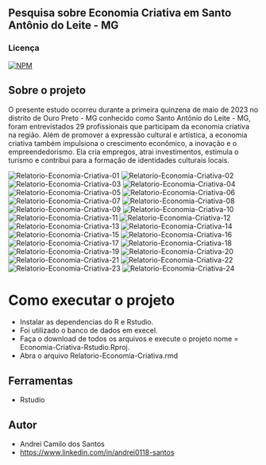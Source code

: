 ## Pesquisa sobre Economia Criativa em Santo Antônio do Leite - MG

### Licença  
[![NPM](https://img.shields.io/npm/l/react)](https://github.com/andrei0118/gn-vendas/blob/master/LICENSE)

## Sobre o projeto

O presente estudo ocorreu durante a primeira quinzena de maio de 2023 no distrito de Ouro Preto - MG conhecido como Santo Antônio do Leite - MG, foram entrevistados 29 profissionais que participam da economia criativa na região. Além de promover a expressão cultural e artística, a economia criativa também impulsiona o crescimento econômico, a inovação e o empreendedorismo. Ela cria empregos, atrai investimentos, estimula o turismo e contribui para a formação de identidades culturais locais.

![Relatorio-Economia-Criativa-01](https://github.com/andrei0118/Economia-Criativa-Rstudio/assets/75299828/80366e2a-22c9-41aa-938a-931c297e8df7)
![Relatorio-Economia-Criativa-02](https://github.com/andrei0118/Economia-Criativa-Rstudio/assets/75299828/5ff87626-cfff-4d99-9664-f44139beaaa4)
![Relatorio-Economia-Criativa-03](https://github.com/andrei0118/Economia-Criativa-Rstudio/assets/75299828/41b33b86-9324-4a42-aa48-375db6091e8e)
![Relatorio-Economia-Criativa-04](https://github.com/andrei0118/Economia-Criativa-Rstudio/assets/75299828/c848c65e-e5e7-4482-8541-e57733982e4d)
![Relatorio-Economia-Criativa-05](https://github.com/andrei0118/Economia-Criativa-Rstudio/assets/75299828/3a35d00a-8aa3-4596-9906-9b842cb7f075)
![Relatorio-Economia-Criativa-06](https://github.com/andrei0118/Economia-Criativa-Rstudio/assets/75299828/44d1d831-7e8d-43fe-9d4f-f519097c817c)
![Relatorio-Economia-Criativa-07](https://github.com/andrei0118/Economia-Criativa-Rstudio/assets/75299828/bbf2d2cb-8bc9-4176-aa21-23af4d3f33bc)
![Relatorio-Economia-Criativa-08](https://github.com/andrei0118/Economia-Criativa-Rstudio/assets/75299828/50fbdd0f-15f9-4ceb-b9f0-9d2e38baab03)
![Relatorio-Economia-Criativa-09](https://github.com/andrei0118/Economia-Criativa-Rstudio/assets/75299828/7faeb2ce-cdc0-4e1f-93dd-fa4fcfe803f6)
![Relatorio-Economia-Criativa-10](https://github.com/andrei0118/Economia-Criativa-Rstudio/assets/75299828/2c0f9cbb-3038-4d87-91c3-890d2cb82d86)
![Relatorio-Economia-Criativa-11](https://github.com/andrei0118/Economia-Criativa-Rstudio/assets/75299828/314c7017-ecc6-4633-a75e-33b58bd66e09)
![Relatorio-Economia-Criativa-12](https://github.com/andrei0118/Economia-Criativa-Rstudio/assets/75299828/9614362e-f5ce-402e-b2cc-81cb644331a8)
![Relatorio-Economia-Criativa-13](https://github.com/andrei0118/Economia-Criativa-Rstudio/assets/75299828/6bb4cc08-644f-4b61-8e4e-76e1faf32827)
![Relatorio-Economia-Criativa-14](https://github.com/andrei0118/Economia-Criativa-Rstudio/assets/75299828/f05de440-38b3-42da-8701-e6129f34229e)
![Relatorio-Economia-Criativa-15](https://github.com/andrei0118/Economia-Criativa-Rstudio/assets/75299828/e945bdbe-6665-4feb-ac39-9e7dfbefc5b9)
![Relatorio-Economia-Criativa-16](https://github.com/andrei0118/Economia-Criativa-Rstudio/assets/75299828/4e5a5f34-900c-4653-b8e4-038cc724dde9)
![Relatorio-Economia-Criativa-17](https://github.com/andrei0118/Economia-Criativa-Rstudio/assets/75299828/07774865-b339-4433-807c-c602a1598e6c)
![Relatorio-Economia-Criativa-18](https://github.com/andrei0118/Economia-Criativa-Rstudio/assets/75299828/ff7a3509-6acd-419d-80f9-1988fc271d79)
![Relatorio-Economia-Criativa-19](https://github.com/andrei0118/Economia-Criativa-Rstudio/assets/75299828/67ab4e41-dc09-4b0a-a303-a59cab26f2a4)
![Relatorio-Economia-Criativa-20](https://github.com/andrei0118/Economia-Criativa-Rstudio/assets/75299828/98c0cffd-5d6b-4f07-92ee-00ffeb77bce4)
![Relatorio-Economia-Criativa-21](https://github.com/andrei0118/Economia-Criativa-Rstudio/assets/75299828/de789a57-77a9-42ba-83d1-d0c05c6bd04b)
![Relatorio-Economia-Criativa-22](https://github.com/andrei0118/Economia-Criativa-Rstudio/assets/75299828/9f31d717-53c9-4bcc-87de-6e152f607892)
![Relatorio-Economia-Criativa-23](https://github.com/andrei0118/Economia-Criativa-Rstudio/assets/75299828/337a868d-a230-414a-9abc-90629ce2fbac)
![Relatorio-Economia-Criativa-24](https://github.com/andrei0118/Economia-Criativa-Rstudio/assets/75299828/c03e86aa-f767-48a9-bdb3-aff7c2edaad1)


# Como executar o projeto

- Instalar as dependencias do R e Rstudio.
- Foi utilizado o banco de dados em execel.
- Faça o download de todos os arquivos e execute o projeto nome = Economia-Criativa-Rstudio.Rproj.
- Abra o arquivo Relatorio-Economia-Criativa.rmd

## Ferramentas

- Rstudio

## Autor

- Andrei Camilo dos Santos
- https://www.linkedin.com/in/andrei0118-santos
